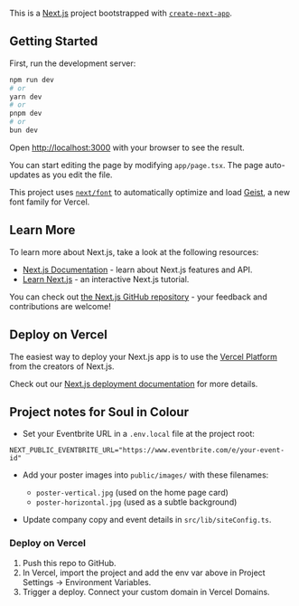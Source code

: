 This is a [Next.js](https://nextjs.org) project bootstrapped with [`create-next-app`](https://nextjs.org/docs/app/api-reference/cli/create-next-app).

## Getting Started

First, run the development server:

```bash
npm run dev
# or
yarn dev
# or
pnpm dev
# or
bun dev
```

Open [http://localhost:3000](http://localhost:3000) with your browser to see the result.

You can start editing the page by modifying `app/page.tsx`. The page auto-updates as you edit the file.

This project uses [`next/font`](https://nextjs.org/docs/app/building-your-application/optimizing/fonts) to automatically optimize and load [Geist](https://vercel.com/font), a new font family for Vercel.

## Learn More

To learn more about Next.js, take a look at the following resources:

- [Next.js Documentation](https://nextjs.org/docs) - learn about Next.js features and API.
- [Learn Next.js](https://nextjs.org/learn) - an interactive Next.js tutorial.

You can check out [the Next.js GitHub repository](https://github.com/vercel/next.js) - your feedback and contributions are welcome!

## Deploy on Vercel

The easiest way to deploy your Next.js app is to use the [Vercel Platform](https://vercel.com/new?utm_medium=default-template&filter=next.js&utm_source=create-next-app&utm_campaign=create-next-app-readme) from the creators of Next.js.

Check out our [Next.js deployment documentation](https://nextjs.org/docs/app/building-your-application/deploying) for more details.

## Project notes for Soul in Colour

- Set your Eventbrite URL in a `.env.local` file at the project root:

```
NEXT_PUBLIC_EVENTBRITE_URL="https://www.eventbrite.com/e/your-event-id"
```

- Add your poster images into `public/images/` with these filenames:
  - `poster-vertical.jpg` (used on the home page card)
  - `poster-horizontal.jpg` (used as a subtle background)

- Update company copy and event details in `src/lib/siteConfig.ts`.

### Deploy on Vercel
1. Push this repo to GitHub.
2. In Vercel, import the project and add the env var above in Project Settings → Environment Variables.
3. Trigger a deploy. Connect your custom domain in Vercel Domains.
